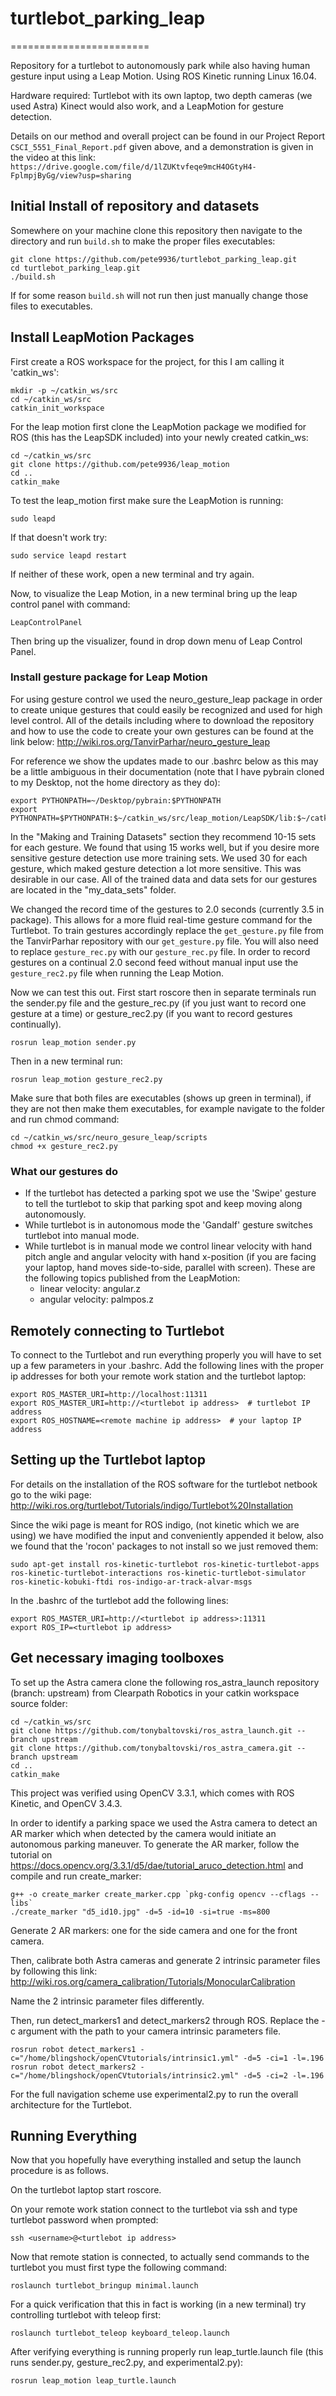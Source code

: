 # turtlebot_parking_leap
========================

Repository for a turtlebot to autonomously park while also having human gesture input using a Leap Motion. Using ROS Kinetic running Linux 16.04.

Hardware required: Turtlebot with its own laptop, two depth cameras (we used Astra) Kinect would also work, and a LeapMotion for gesture detection.

Details on our method and overall project can be found in our Project Report ```CSCI_5551_Final_Report.pdf``` given above, and a demonstration is given in the video at this link: ```https://drive.google.com/file/d/1lZUKtvfeqe9mcH4OGtyH4-FplmpjByGg/view?usp=sharing```

## Initial Install of repository and datasets
Somewhere on your machine clone this repository then navigate to the directory and run ```build.sh``` to make the proper files executables:
```
git clone https://github.com/pete9936/turtlebot_parking_leap.git
cd turtlebot_parking_leap.git
./build.sh
```
If for some reason ```build.sh``` will not run then just manually change those files to executables.

## Install LeapMotion Packages
First create a ROS workspace for the project, for this I am calling it 'catkin_ws':
```
mkdir -p ~/catkin_ws/src
cd ~/catkin_ws/src
catkin_init_workspace
```

For the leap motion first clone the LeapMotion package we modified for ROS (this has the LeapSDK included) into your newly created catkin_ws: 
```
cd ~/catkin_ws/src
git clone https://github.com/pete9936/leap_motion
cd ..
catkin_make
```
To test the leap_motion first make sure the LeapMotion is running:
```
sudo leapd
```
If that doesn't work try:
```
sudo service leapd restart
```
If neither of these work, open a new terminal and try again.

Now, to visualize the Leap Motion, in a new terminal bring up the leap control panel with command:
```
LeapControlPanel
```
Then bring up the visualizer, found in drop down menu of Leap Control Panel.

### Install gesture package for Leap Motion
For using gesture control we used the neuro_gesture_leap package in order to create unique gestures that could easily be recognized and used for high level control. All of the details including where to download the repository and how to use the code to create your own gestures can be found at the link below:
http://wiki.ros.org/TanvirParhar/neuro_gesture_leap 

For reference we show the updates made to our .bashrc below as this may be a little ambiguous in their documentation (note that I have pybrain cloned to my Desktop, not the home directory as they do):
```
export PYTHONPATH=~/Desktop/pybrain:$PYTHONPATH
export PYTHONPATH=$PYTHONPATH:$~/catkin_ws/src/leap_motion/LeapSDK/lib:$~/catkin_ws/src/leap_motion/LeapSDK/lib/x64
```
In the "Making and Training Datasets" section they recommend 10-15 sets for each gesture. We found that using 15 works well, but if you desire more sensitive gesture detection use more training sets. We used 30 for each gesture, which maked gesture detection a lot more sensitive. This was desirable in our case. All of the trained data and data sets for our gestures are located in the "my_data_sets" folder.

We changed the record time of the gestures to 2.0 seconds (currently 3.5 in package). This allows for a more fluid real-time gesture command for the Turtlebot. To train gestures accordingly replace the ```get_gesture.py``` file from the TanvirParhar repository with our ```get_gesture.py``` file. You will also need to replace ```gesture_rec.py``` with our ```gesture_rec.py``` file.
In order to record gestures on a continual 2.0 second feed without manual input use the ```gesture_rec2.py``` file when running the Leap Motion.

Now we can test this out. First start roscore then in separate terminals run the sender.py file and the gesture_rec.py (if you just want to record one gesture at a time) or gesture_rec2.py (if you want to record gestures continually).
```
rosrun leap_motion sender.py
```
Then in a new terminal run:
```
rosrun leap_motion gesture_rec2.py
```
Make sure that both files are executables (shows up green in terminal), if they are not then make them executables, for example navigate to the folder and run chmod command:
```
cd ~/catkin_ws/src/neuro_gesure_leap/scripts
chmod +x gesture_rec2.py
```

### What our gestures do
* If the turtlebot has detected a parking spot we use the 'Swipe' gesture to tell the turtlebot to skip that parking spot and keep moving along autonomously.
* While turtlebot is in autonomous mode the 'Gandalf' gesture switches turtlebot into manual mode.
* While turtlebot is in manual mode we control linear velocity with hand pitch angle and angular velocity with hand x-position (if you are facing your laptop, hand moves side-to-side, parallel with screen). These are the following topics published from the LeapMotion:
  - linear velocity: angular.z
  - angular velocity: palmpos.z

## Remotely connecting to Turtlebot
To connect to the Turtlebot and run everything properly you will have to set up a few parameters in your .bashrc. Add the following lines with the proper ip addresses for both your remote work station and the turtlebot laptop:
```
export ROS_MASTER_URI=http://localhost:11311
export ROS_MASTER_URI=http://<turtlebot ip address>  # turtlebot IP address
export ROS_HOSTNAME=<remote machine ip address>  # your laptop IP address
```

## Setting up the Turtlebot laptop

For details on the installation of the ROS software for the turtlebot netbook go to the wiki page: http://wiki.ros.org/turtlebot/Tutorials/indigo/Turtlebot%20Installation

Since the wiki page is meant for ROS indigo, (not kinetic which we are using) we have modified the input and conveniently appended it below, also we found that the 'rocon' packages to not install so we just removed them:
```
sudo apt-get install ros-kinetic-turtlebot ros-kinetic-turtlebot-apps ros-kinetic-turtlebot-interactions ros-kinetic-turtlebot-simulator ros-kinetic-kobuki-ftdi ros-indigo-ar-track-alvar-msgs
```

In the .bashrc of the turtlebot add the following lines:
```
export ROS_MASTER_URI=http://<turtlebot ip address>:11311
export ROS_IP=<turtlebot ip address>
```

## Get necessary imaging toolboxes

To set up the Astra camera clone the following ros_astra_launch repository (branch: upstream) from Clearpath Robotics in your catkin workspace source folder:
```
cd ~/catkin_ws/src
git clone https://github.com/tonybaltovski/ros_astra_launch.git --branch upstream
git clone https://github.com/tonybaltovski/ros_astra_camera.git --branch upstream
cd ..
catkin_make
```
This project was verified using OpenCV 3.3.1, which comes with ROS Kinetic, and OpenCV 3.4.3. 

In order to identify a parking space we used the Astra camera to detect an AR marker which when detected by the camera would initiate an autonomous parking maneuver. To generate the AR marker, follow the tutorial on https://docs.opencv.org/3.3.1/d5/dae/tutorial_aruco_detection.html and compile and run create_marker:
```
g++ -o create_marker create_marker.cpp `pkg-config opencv --cflags --libs`
./create_marker "d5_id10.jpg" -d=5 -id=10 -si=true -ms=800
```
Generate 2 AR markers: one for the side camera and one for the front camera. 

Then, calibrate both Astra cameras and generate 2 intrinsic parameter files by following this link:
http://wiki.ros.org/camera_calibration/Tutorials/MonocularCalibration

Name the 2 intrinsic parameter files differently.

Then, run detect_markers1 and detect_markers2 through ROS. Replace the -c argument with the path to your camera intrinsic parameters file.
```
rosrun robot detect_markers1 -c="/home/blingshock/openCVtutorials/intrinsic1.yml" -d=5 -ci=1 -l=.196
rosrun robot detect_markers2 -c="/home/blingshock/openCVtutorials/intrinsic2.yml" -d=5 -ci=2 -l=.196
```

For the full navigation scheme use experimental2.py to run the overall architecture for the Turtlebot.



## Running Everything
Now that you hopefully have everything installed and setup the launch procedure is as follows.

On the turtlebot laptop start roscore.

On your remote work station connect to the turtlebot via ssh and type turtlebot password when prompted:
```
ssh <username>@<turtlebot ip address>
```
Now that remote station is connected, to actually send commands to the turtlebot you must first type the following command:
```
roslaunch turtlebot_bringup minimal.launch
```
For a quick verification that this in fact is working (in a new terminal) try controlling turtlebot with teleop first:
```
roslaunch turtlebot_teleop keyboard_teleop.launch
```

After verifying everything is running properly run leap_turtle.launch file (this runs sender.py, gesture_rec2.py, and experimental2.py):
```
rosrun leap_motion leap_turtle.launch
```
